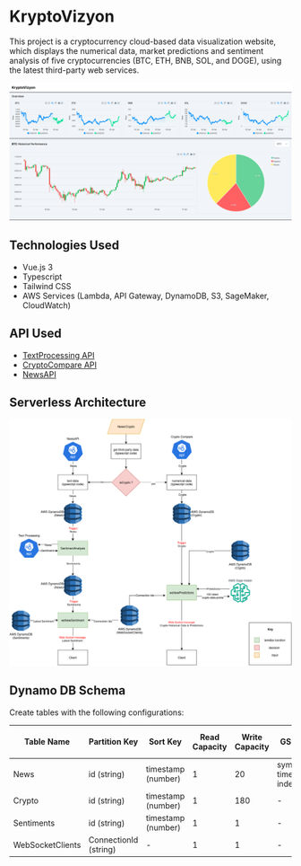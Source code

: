 # KryptoVizyon

This project is a cryptocurrency cloud-based data visualization
website, which displays the numerical data, market predictions and sentiment analysis of five
cryptocurrencies (BTC, ETH, BNB, SOL, and DOGE), using the latest third-party web services.

![Frontend](./images/frontend.png)

## Technologies Used

- Vue.js 3
- Typescript
- Tailwind CSS
- AWS Services (Lambda, API Gateway, DynamoDB, S3, SageMaker, CloudWatch)

## API Used

- [TextProcessing API](https://www.cryptocompare.com/)
- [CryptoCompare API](https://www.cryptocompare.com/)
- [NewsAPI](https://newsapi.org/)

## Serverless Architecture

![Serverless Architecture](./images/serverless-architecture.png)

## Dynamo DB Schema

Create tables with the following configurations:

| Table Name        | Partition Key | Sort Key               | Read Capacity          | Write Capacity | GSI Name                  | GSI Partition Key | GSI Sort Key          |
| -----------       | -----------   | -----------            | -----------            | -----------    | -----------               | -----------       |       -----------                |
| News              | id (string)   | timestamp (number)     | 1                      |          20    | symbol-timestamp-index    | symbol            | timestamp             |
| Crypto            | id (string)   | timestamp (number)     | 1                      |       180      | -                         | -                 | -                     |
| Sentiments        | id (string)   | timestamp (number)     | 1                      |           1    | -                         | -                 | -                     |
| WebSocketClients  | ConnectionId (string)   | -                      | 1                      |            1   | -                         | -                 | -                     |

